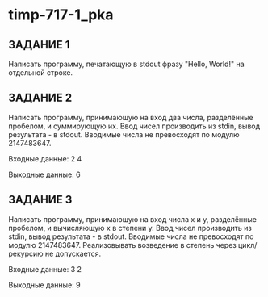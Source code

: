 # timp-717-1_pka

## ЗАДАНИЕ 1

Написать программу, печатающую в stdout фразу "Hello, World!" на отдельной строке.
## ЗАДАНИЕ 2

Написать программу, принимающую на вход два числа, разделённые пробелом, и суммирующую их. Ввод чисел производить из stdin, вывод результата - в stdout. Вводимые числа не превосходят по модулю 2147483647.

Входные данные:
2 4

Выходные данные:
6

## ЗАДАНИЕ 3

Написать программу, принимающую на вход числа x и y, разделённые пробелом, и вычисляющую x в степени y. Ввод чисел производить из stdin, вывод результата - в stdout. Вводимые числа не превосходят по модулю 2147483647. Реализовывать возведение в степень через цикл/рекурсию не допускается.

Входные данные:
3 2

Выходные данные:
9
